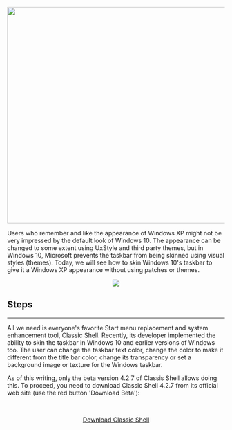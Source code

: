 <p align="center">
  <img src="https://upload.wikimedia.org/wikipedia/commons/thumb/6/6a/Unofficial_fan_made_Windows_XP_logo_variant.svg/1200px-Unofficial_fan_made_Windows_XP_logo_variant.svg.png" width="600" height="500">
</P>

Users who remember and like the appearance of Windows XP might not be very impressed by the default look of Windows 10. The appearance can be changed to some extent using UxStyle and third party themes, but in Windows 10, Microsoft prevents the taskbar from being skinned using visual styles (themes). Today, we will see how to skin Windows 10's taskbar to give it a Windows XP appearance without using patches or themes.

<p align="center">
<img src="https://winaero.com/blog/wp-content/uploads/2016/05/Windows-10-with-XP-taskbar-and-start-menu-600x320.png">
</p>



## Steps
----
All we need is everyone's favorite Start menu replacement and system enhancement tool, Classic Shell. Recently, its developer implemented the ability to skin the taskbar in Windows 10 and earlier versions of Windows too. The user can change the taskbar text color, change the color to make it different from the title bar color, change its transparency or set a background image or texture for the Windows taskbar.

As of this writing, only the beta version 4.2.7 of Classis Shell allows doing this. To proceed, you need to download Classic Shell 4.2.7 from its official web site (use the red button 'Download Beta'):

<br>
<p align="center"><a href="http://classicshell.net/">Download Classic Shell</a></p>

